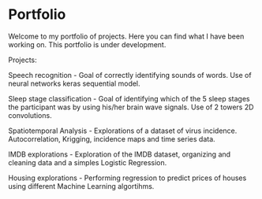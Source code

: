 # Portfolio

Welcome to my portfolio of projects.
Here you can find what I have been working on.
This portfolio is under development.

Projects:

Speech recognition - Goal of correctly identifying sounds of words. Use of neural networks keras sequential model.

Sleep stage classification - Goal of identifying which of the 5 sleep stages the participant was by using his/her brain wave signals. Use of 2 towers 2D convolutions.

Spatiotemporal Analysis - Explorations of a dataset of virus incidence. Autocorrelation, Krigging, incidence maps and time series data.

IMDB explorations - Exploration of the IMDB dataset, organizing and cleaning data and a simples Logistic Regression.

Housing explorations - Performing regression to predict prices of houses using different Machine Learning algortihms.

